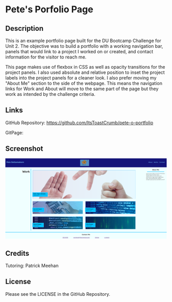 # Pete's Porfolio Page

## Description

This is an example portfolio page built for the DU Bootcamp Challenge for Unit 2. The objective was to build a portfolio with a working navigation bar, panels that would link to a project I worked on or created, and contact information for the visitor to reach me.

This page makes use of flexbox in CSS as well as opacity transitions for the project panels. I also used absolute and relative position to inset the project labels into the project panels for a cleaner look. I also prefer moving my "About Me" section to the side of the webpage. This means the navigation links for Work and About will move to the same part of the page but they work as intended by the challenge criteria.

## Links

GitHub Repository: https://github.com/ItsToastCrumb/pete-o-portfolio

GitPage:

## Screenshot

![alt text](assets/Portfolio%20Screenshot.png)

## Credits

Tutoring: Patrick Meehan

## License

Please see the LICENSE in the GitHub Repository.
